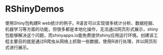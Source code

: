 RShinyDemos
===========

使用Shiny包构建R web统计的例子。R语言可以实现很多统计分析、数据挖掘、机器学习等方面的功能，但很多都是本地化操作，无法通过网页形式展示，shiny包能够解决这个问题，而shinyapps.io能免费提供shiny应用运行环境。创建该工程主要目的就是通过R爬虫从网络上抓取一些数据，使用R进行处理，并以网页形式进行展示。
